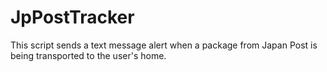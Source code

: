 # JpPostTracker
This script sends a text message alert when a package from Japan Post is being transported to the user's home.
